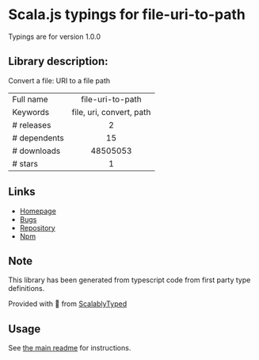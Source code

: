 
# Scala.js typings for file-uri-to-path

Typings are for version 1.0.0

## Library description:
Convert a file: URI to a file path

|                    |                 |
| ------------------ | :-------------: |
| Full name          | file-uri-to-path |
| Keywords           | file, uri, convert, path |
| # releases         | 2 |
| # dependents       | 15 |
| # downloads        | 48505053 |
| # stars            | 1 |

## Links
- [Homepage](https://github.com/TooTallNate/file-uri-to-path)
- [Bugs](https://github.com/TooTallNate/file-uri-to-path/issues)
- [Repository](https://github.com/TooTallNate/file-uri-to-path)
- [Npm](https://www.npmjs.com/package/file-uri-to-path)
    


## Note
This library has been generated from typescript code from first party type definitions.

Provided with :purple_heart: from [ScalablyTyped](https://github.com/oyvindberg/ScalablyTyped)

## Usage
See [the main readme](../../readme.md) for instructions.


